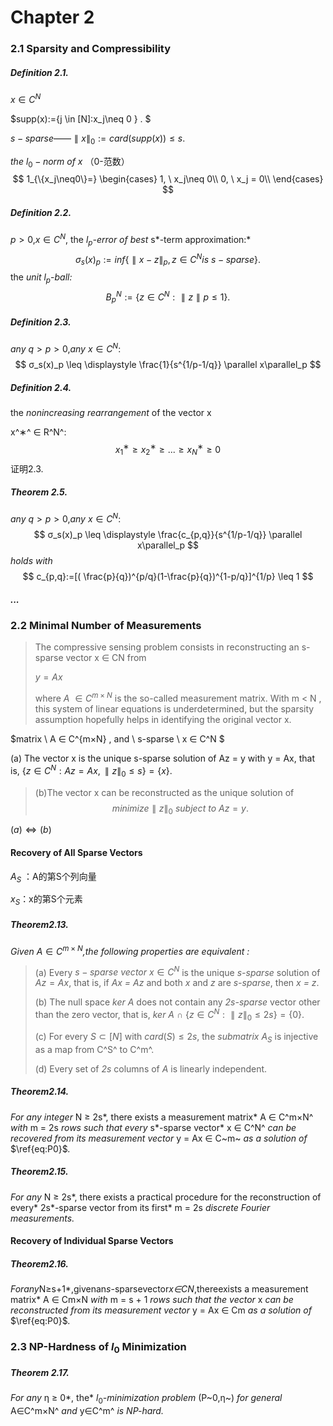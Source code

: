 # Chapter 2

### 2.1 Sparsity and Compressibility

##### Definition 2.1. 

$x \in C^N$  

$supp(x):=\{j \in [N]:x_j\neq 0 \} . $

$s-sparse$——$\parallel x\parallel _0 := card(supp(x)) \leq s .$

$the \ l_0-norm \ of\  x$ （0-范数）
$$
1_{\{x_j\neq0\}=}
\begin{cases} 
1, \ x_j\neq 0\\ 
0, \ x_j =  0\\
\end{cases} 
$$

##### Definition 2.2. 

$p>0$,$x∈C^N$, the $l_p$*-error of best* s*-term approximation:*
$$
σ_s(x)_p :=inf \{ \parallel x−z\parallel _p, z∈C^N is\ s-sparse \}.
$$
the *unit* $l_p$-*ball:*
$$
B_p^N :=\{z∈C^N :\parallel z \parallel p \leq 1\}.
$$
##### Definition 2.3. 

$any\ q>p>0$,$any\ x∈C^N$:
$$
σ_s(x)_p \leq
\displaystyle \frac{1}{s^{1/p-1/q}}
\parallel x\parallel_p
$$

##### Definition 2.4. 

the *nonincreasing rearrangement* of the vector x

 x^∗^ ∈ R^N^:
$$
x^∗_1 \geq x^∗_2 \geq...\geq x^∗_N \geq 0
$$
证明2.3.

##### **Theorem 2.5.**

$any\ q>p>0$,$any\ x∈C^N$:
$$
σ_s(x)_p \leq
\displaystyle \frac{c_{p,q}}{s^{1/p-1/q}}
\parallel x\parallel_p
$$
*holds with*
$$
c_{p,q}:=[( \frac{p}{q})^{p/q}(1-\frac{p}{q})^{1-p/q}]^{1/p} \leq 1
$$


##### ...



### 2.2 Minimal Number of Measurements

> The compressive sensing problem consists in reconstructing an s-sparse vector x ∈ CN from
>
> $y = Ax$
>
> where $A \ \in C^{m×N}$ is the so-called measurement matrix. With m < N , this system of linear equations is underdetermined, but the sparsity assumption hopefully helps in identifying the original vector x.



$matrix \  A ∈ C^{m×N} , and \ s-sparse \ x ∈ C^N $

> 
(a) The vector x is the unique s-sparse solution of Az = y with y = Ax, that is, $\{z \in C^N :Az=Ax,\parallel z\parallel _0 \leq s\}=\{x\}.$

> (b)The vector x can be reconstructed as the unique solution of
> $$
> minimize \parallel z \parallel _0 \ subject \ to \ Az = y. \tag{P0}
> $$
>

$(a) \Leftrightarrow (b)$



#### Recovery of All Sparse Vectors

$A_S$ ：A的第S个列向量

$x_S$：x的第S个元素



##### Theorem2.13.

*Given* $A\in C^{m×N}$*,the following properties are equivalent :*

> (a)  Every $s-sparse \ vector \ x \in  C^N$ is the unique *s-sparse* solution of $Az = Ax$, that is, if *Ax = Az* and both *x* and *z* are *s-sparse*, then *x = z*. 
>
> (b)  The null space *ker A* does not contain any *2s-sparse*  vector other than the zero vector, that is, *ker A* ∩ $\{z \in C^N :\parallel z\parallel _0 \leq 2s\}=\{0\}$.
>
> (c)  For every $S \subset [N]$ with $card(S) ≤ 2s$, the $submatrix \ A_S$ is injective as a map from C^S^ to C^m^.
>
> (d)  Every set of *2s* columns of *A* is linearly independent.



##### Theorem2.14.

*For any integer* N ≥ 2s*, there exists a measurement matrix* A ∈ C^m×N^ *with* m = 2s *rows such that every* s*-sparse vector* x ∈ C^N^ *can be recovered from its measurement vector* y = Ax ∈ C~m~ *as a solution of* $\ref{eq:P0}$*.*

##### Theorem2.15.

*For any* N ≥ 2s*, there exists a practical procedure for the reconstruction of every* 2s*-sparse vector from its first* m = 2s *discrete Fourier measurements.*



#### Recovery of Individual Sparse Vectors

##### Theorem2.16.

*Forany*N≥s+1*,givenan*s*-sparsevector*x∈CN*,thereexists a measurement matrix* A ∈ Cm×N *with* m = s + 1 *rows such that the vector* x *can be reconstructed from its measurement vector* y = Ax ∈ Cm *as a solution of*  $\ref{eq:P0}$*.*



### 2.3 NP-Hardness of $l_0$ Minimization

##### Theorem 2.17.

*For any* η ≥ 0*, the* $l_0$*-minimization problem* (P~0,η~) *for general* A∈C^m×N^ *and* y∈C^m^ *is NP-hard.*